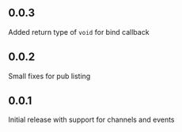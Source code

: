 ## 0.0.3

Added return type of `void` for bind callback

## 0.0.2

Small fixes for pub listing

## 0.0.1

Initial release with support for channels and events